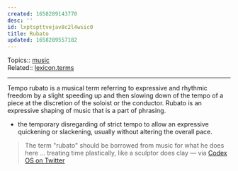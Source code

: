 ```yaml
---
created: 1658289143770
desc: ''
id: lxptspttvejav8c2l4wsic0
title: Rubato
updated: 1658289557182
---
```

   
Topics::  [music](../unsorted/music.md)   
Related::  [lexicon.terms](../unsorted/lexicon.terms.md)   
   
   
---   
   
Tempo rubato is a musical term referring to expressive and rhythmic freedom by a slight speeding up and then slowing down of the tempo of a piece at the discretion of the soloist or the conductor. Rubato is an expressive shaping of music that is a part of phrasing.   
   
   
- the temporary disregarding of strict tempo to allow an expressive quickening or slackening, usually without altering the overall pace.   
   
> The term "rubato" should be borrowed from music for what he does here ... treating time plastically, like a sculptor does clay — via [Codex OS on Twitter](https://twitter.com/codexeditor/status/1549601542176911360)